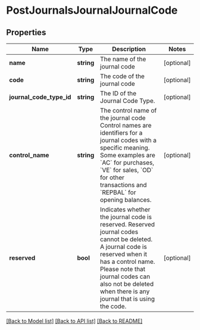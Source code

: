 # PostJournalsJournalJournalCode

## Properties
Name | Type | Description | Notes
------------ | ------------- | ------------- | -------------
**name** | **string** | The name of the journal code | [optional] 
**code** | **string** | The code of the journal code | [optional] 
**journal_code_type_id** | **string** | The ID of the Journal Code Type. | [optional] 
**control_name** | **string** | The control name of the journal code  Control names are identifiers for a journal codes with a specific meaning. Some examples are &#x60;AC&#x60; for purchases, &#x60;VE&#x60; for sales, &#x60;OD&#x60; for other transactions and &#x60;REPBAL&#x60; for opening balances. | [optional] 
**reserved** | **bool** | Indicates whether the journal code is reserved.  Reserved journal codes cannot be deleted. A journal code is reserved when it has a control name. Please note that journal codes can also not be deleted when there is any journal that is using the code. | [optional] 

[[Back to Model list]](../README.md#documentation-for-models) [[Back to API list]](../README.md#documentation-for-api-endpoints) [[Back to README]](../README.md)


